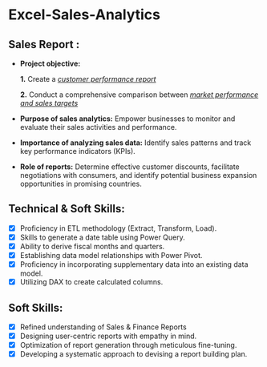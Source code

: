 # Excel-Sales-Analytics
## Sales Report :


- **Project objective:** 

    **1.** Create a _[customer performance report](https://github.com/HarshallNadar17/Excel-Sales-Analytics/blob/main/Customer%20Performance%20Report%20.pdf)_ 

    **2.** Conduct a comprehensive comparison between _[market performance and sales targets](https://github.com/HarshallNadar17/Excel-Sales-Analytics/blob/main/Market%20performance%20Vs%20Target%20.pdf)_

- **Purpose of sales analytics:** Empower businesses to monitor and evaluate their sales activities and performance.

- **Importance of analyzing sales data:** Identify sales patterns and track key performance indicators (KPIs).

- **Role of reports:** Determine effective customer discounts, facilitate negotiations with consumers, and identify potential business expansion opportunities in promising countries.

## Technical & Soft Skills:
- [x]	Proficiency in ETL methodology (Extract, Transform, Load).
- [x]	Skills to generate a date table using Power Query.
- [x]	Ability to derive fiscal months and quarters.
- [x]	Establishing data model relationships with Power Pivot.
- [x]	Proficiency in incorporating supplementary data into an existing data model.
- [x]	Utilizing DAX to create calculated columns.

## Soft Skills:
- [x]	Refined understanding of Sales & Finance Reports
- [x]	Designing user-centric reports with empathy in mind.
- [x]	Optimization of report generation through meticulous fine-tuning.
- [x]	Developing a systematic approach to devising a report building plan.
